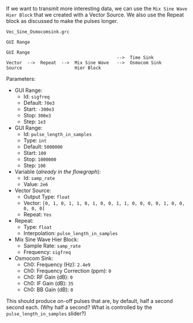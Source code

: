If we want to transmit more interesting data, we can use the `Mix Sine Wave Hier Block` that we created with a Vector Source. We also use the Repeat block as discussed to make the pulses longer.

`Vec_Sine_Osmocomsink.grc`

```
GUI Range

GUI Range
                                          -->  Time Sink
Vector  -->  Repeat  -->  Mix Sine Wave   -->  Osmocom Sink 
Source                    Hier Block       
```

Parameters:

- GUI Range:
  - Id: `sigfreq`
  - Default: `70e3`
  - Start: `-300e3`
  - Stop: `300e3`
  - Step: `1e3`
- GUI Range:
  - Id: `pulse_length_in_samples`
  - Type: `int`
  - Default: `5000000`
  - Start: `100`
  - Stop: `1000000`
  - Step: `100`
- Variable (_already in the flowgraph_):
  - Id: `samp_rate`
  - Value: `2e6`
- Vector Source:
  - Output Type: `float`
  - Vector: `[0, 1, 0, 1, 1, 0, 1, 0, 0, 1, 1, 0, 0, 0, 0, 1, 0, 0, 0, 0, 0]`
  - Repeat: `Yes`
- Repeat:
  - Type: `float`
  - Interpolation: `pulse_length_in_samples`
- Mix Sine Wave Hier Block:
  - Sample Rate: `samp_rate`
  - Frequency: `sigfreq`
- Osmocom Sink:
  - Ch0: Frequency (Hz): `2.4e9`
  - Ch0: Frequency Correction (ppm): `0`
  - Ch0: RF Gain (dB): `0`
  - Ch0: IF Gain (dB): `35`
  - Ch0: BB Gain (dB): `0`

This should produce on-off pulses that are, by default, half a second second each. (Why half a second? What is controlled by the `pulse_length_in_samples` slider?)
